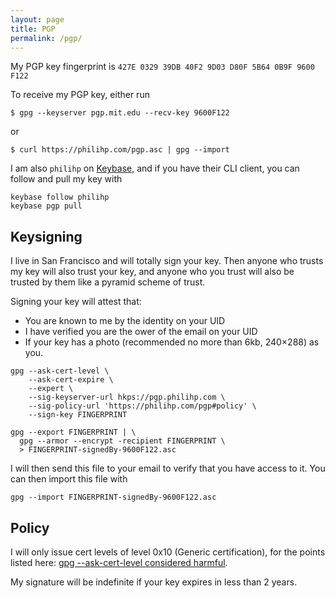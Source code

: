 ```yaml
---
layout: page
title: PGP
permalink: /pgp/
---
```


My PGP key fingerprint is `427E 0329 39DB 40F2 9D03 D80F 5B64 0B9F 9600 F122`

To receive my PGP key, either run

```
$ gpg --keyserver pgp.mit.edu --recv-key 9600F122
```

or

```
$ curl https://philihp.com/pgp.asc | gpg --import
```

I am also `philihp` on [Keybase](https://keybase.io/philihp), and if you have their CLI client, you can follow and pull my key with

```
keybase follow philihp
keybase pgp pull
```

## Keysigning

I live in San Francisco and will totally sign your key. Then anyone who trusts my key
will also trust your key, and anyone who you trust will also be trusted by them like a pyramid
scheme of trust.

Signing your key will attest that:

- You are known to me by the identity on your UID
- I have verified you are the ower of the email on your UID
- If your key has a photo (recommended no more than 6kb, 240×288) as you.

```
gpg --ask-cert-level \
    --ask-cert-expire \
    --expert \
    --sig-keyserver-url hkps://pgp.philihp.com \
    --sig-policy-url 'https://philihp.com/pgp#policy' \
    --sign-key FINGERPRINT

gpg --export FINGERPRINT | \
  gpg --armor --encrypt -recipient FINGERPRINT \
  > FINGERPRINT-signedBy-9600F122.asc
```

I will then send this file to your email to verify that you have access to it. You can then
import this file with

```
gpg --import FINGERPRINT-signedBy-9600F122.asc
```

## Policy

I will only issue cert levels of level 0x10 (Generic certification), for the points listed here: [gpg --ask-cert-level considered harmful](https://debian-administration.org/users/dkg/weblog/98).

My signature will be indefinite if your key expires in less than 2 years.
